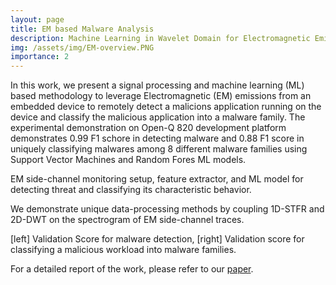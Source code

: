 ```yaml
---
layout: page
title: EM based Malware Analysis
description: Machine Learning in Wavelet Domain for Electromagnetic Emission based Malware Analysis
img: /assets/img/EM-overview.PNG
importance: 2
---
```

In this work, we present a signal processing and machine learning (ML) based methodology to leverage Electromagnetic (EM) emissions from an embedded device to remotely detect a malicions application running on the device and classify the malicious application into a malware family. The experimental demonstration on Open-Q 820 development platform demonstrates 0.99 F1 schore in detecting malware and 0.88 F1 score in uniquely classifying malwares among 8 different malware families using Support Vector Machines and Random Fores ML models.
<div class="row">
    <div class="col-sm mt-3 mt-md-0">
        <img class="img-fluid rounded z-depth-1" src="{{ '/assets/img/EM-overview.PNG' | relative_url }}" alt="" title="example image"/>
    </div>
</div>
<div class="caption">
    EM side-channel monitoring setup, feature extractor, and ML model for detecting threat and classifying its characteristic behavior.
</div>

We demonstrate unique data-processing methods by coupling 1D-STFR and 2D-DWT on the spectrogram of EM side-channel traces.


<div class="row justify-content-sm-center">
    <div class="col-sm-6 mt-3 mt-md-0">
        <img class="img-fluid rounded z-depth-1" src="{{ '/assets/img/benign-vs-malware-f1.PNG' | relative_url }}" alt="" title="example image"/>
    </div>
    <div class="col-sm-6 mt-3 mt-md-0">
        <img class="img-fluid rounded z-depth-1" src="{{ '/assets/img/malware-family-em.PNG' | relative_url }}" alt="" title="example image"/>
    </div>
</div>
<div class="caption">
    [left] Validation Score for malware detection, [right] Validation score for classifying a malicious workload into malware families.
</div>

For a detailed report of the work, please refer to our [paper](https://ieeexplore.ieee.org/stamp/stamp.jsp?tp=&arnumber=9432941).
